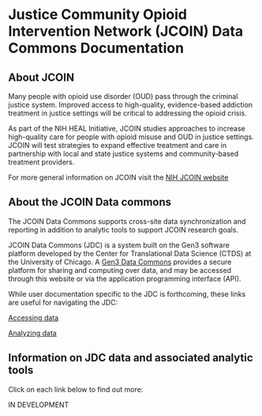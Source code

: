 # Justice Community Opioid Intervention Network (JCOIN) Data Commons Documentation

## About JCOIN

Many people with opioid use disorder (OUD) pass through the criminal justice system. Improved access to high-quality, evidence-based addiction treatment in justice settings will be critical to addressing the opioid crisis.

As part of the NIH HEAL Initiative, JCOIN studies approaches to increase high-quality care for people with opioid misuse and OUD in justice settings. JCOIN will test strategies to expand effective treatment and care in partnership with local and state justice systems and community-based treatment providers.

For more general information on JCOIN visit the [NIH JCOIN website](https://heal.nih.gov/research/research-to-practice/jcoin)


## About the JCOIN Data commons

The JCOIN Data Commons supports cross-site data synchronization and reporting in addition to analytic tools to support JCOIN research goals.

JCOIN Data Commons (JDC) is a system built on the Gen3 software platform developed by the Center for Translational Data Science (CTDS) at the University of Chicago. A [Gen3 Data Commons](https://gen3.org/) provides a secure platform for sharing and computing over data, and may be accessed through this website or via the application programming interface (API).

While user documentation specific to the JDC is forthcoming, these links are useful for navigating the JDC:

[Accessing data](https://gen3.org/resources/user/access-data/)

[Analyzing data](https://gen3.org/resources/user/analyze-data/)


## Information on JDC data and associated analytic tools

Click on each link below to find out more:

IN DEVELOPMENT
